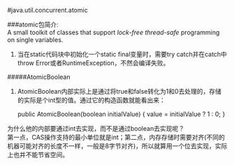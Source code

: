 #java.util.concurrent.atomic

###atomic包简介:  
A small toolkit of classes that support _lock-free thread-safe_ programming on single variables.

1. 当在static代码块中初始化一个static final变量时，需要try catch并在catch中throw Error或者RuntimeException，不然会编译失败。

#####AtomicBoolean

1. AtomicBoolean内部实际上是通过将true和false转化为1和0去处理的，存储的实际是个int型的值。通过它的构造函数就能看出来：  


    public AtomicBoolean(boolean initialValue) {
        value = initialValue ? 1 : 0;
    }

为什么他的内部要通过int去实现，而不是通过boolean去实现呢？  
第一点，CAS操作支持的最小单位就是int；第二点，内存存储时需要对齐(不同的机器可能对齐的长度不一样，一般是8字节对齐)，所以就算用一个位去实现，实际上也并不能节省空间。
